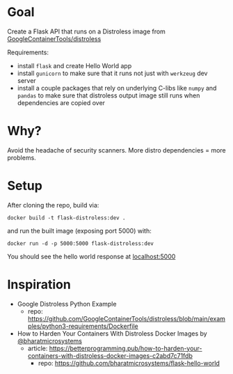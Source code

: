 # Goal

Create a Flask API that runs on a Distroless image from [GoogleContainerTools/distroless](https://github.com/GoogleContainerTools/distroless)

Requirements:

- install `flask` and create Hello World app
- install `gunicorn` to make sure that it runs not just with `werkzeug` dev server
- install a couple packages that rely on underlying C-libs like `numpy` and `pandas` to make sure that distroless output image still runs when dependencies are copied over

# Why?

Avoid the headache of security scanners. More distro dependencies = more problems.

# Setup

After cloning the repo, build via:

```shell
docker build -t flask-distroless:dev .
```

and run the built image (exposing port 5000) with:

```shell
docker run -d -p 5000:5000 flask-distroless:dev
```

You should see the hello world response at [localhost:5000](http://localhost:5000)

# Inspiration

- Google Distroless Python Example
  - repo: https://github.com/GoogleContainerTools/distroless/blob/main/examples/python3-requirements/Dockerfile
- How to Harden Your Containers With Distroless Docker Images by [@bharatmicrosystems](https://github.com/bharatmicrosystems)
  - article: https://betterprogramming.pub/how-to-harden-your-containers-with-distroless-docker-images-c2abd7c71fdb
	- repo: https://github.com/bharatmicrosystems/flask-hello-world
